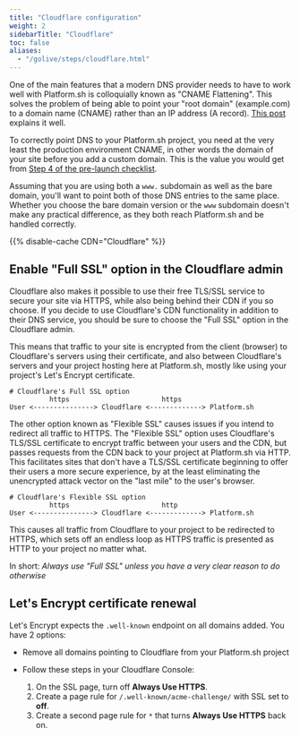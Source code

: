 ```yaml
---
title: "Cloudflare configuration"
weight: 2
sidebarTitle: "Cloudflare"
toc: false
aliases:
  - "/golive/steps/cloudflare.html"
---
```


One of the main features that a modern DNS provider needs to have to work well with Platform.sh
is colloquially known as "CNAME Flattening".
This solves the problem of being able to point your "root domain" (example.com)
to a domain name (CNAME) rather than an IP address (A record).
[This post](https://blog.cloudflare.com/introducing-CNAME-flattening-rfc-compliant-cnames-at-a-domains-root/) explains it well.

To correctly point DNS to your Platform.sh project,
you need at the very least the production environment CNAME,
in other words the domain of your site before you add a custom domain.
This is the value you would get from [Step 4 of the pre-launch checklist](/domains/checklist.md).

Assuming that you are using both a `www.` subdomain as well as the bare domain,
you'll want to point both of those DNS entries to the same place.
Whether you choose the bare domain version or the `www` subdomain doesn't make any practical difference,
as they both reach Platform.sh and be handled correctly.

{{% disable-cache CDN="Cloudflare" %}}

## Enable "Full SSL" option in the Cloudflare admin

Cloudflare also makes it possible to use their free TLS/SSL service to secure your site via HTTPS,
while also being behind their CDN if you so choose.
If you decide to use Cloudflare's CDN functionality in addition to their DNS service,
you should be sure to choose the "Full SSL" option in the Cloudflare admin.

This means that traffic to your site is encrypted from the client (browser) to Cloudflare's servers using their certificate,
and also between Cloudflare's servers and your project hosting here at Platform.sh,
mostly like using your project's Let's Encrypt certificate.

```text
# Cloudflare's Full SSL option
          https                       https
User <---------------> Cloudflare <-------------> Platform.sh
```

The other option known as "Flexible SSL" causes issues if you intend to redirect all traffic to HTTPS.
The "Flexible SSL" option uses Cloudflare's TLS/SSL certificate to encrypt traffic between your users and the CDN,
but passes requests from the CDN back to your project at Platform.sh via HTTP.
This facilitates sites that don't have a TLS/SSL certificate beginning to offer their users a more secure experience,
by at the least eliminating the unencrypted attack vector on the "last mile" to the user's browser.

```text
# Cloudflare's Flexible SSL option
          https                       http
User <---------------> Cloudflare <-------------> Platform.sh
```

This causes all traffic from Cloudflare to your project to be redirected to HTTPS,
which sets off an endless loop as HTTPS traffic is presented as HTTP to your project no matter what.

In short: *Always use "Full SSL" unless you have a very clear reason to do otherwise*

## Let's Encrypt certificate renewal

Let's Encrypt expects the `.well-known` endpoint on all domains added.
You have 2 options:

* Remove all domains pointing to Cloudflare from your Platform.sh project
* Follow these steps in your Cloudflare Console:

  1. On the SSL page, turn off **Always Use HTTPS**.
  2. Create a page rule for `/.well-known/acme-challenge/` with SSL set to **off**.
  3. Create a second page rule for `*` that turns **Always Use HTTPS** back on.

